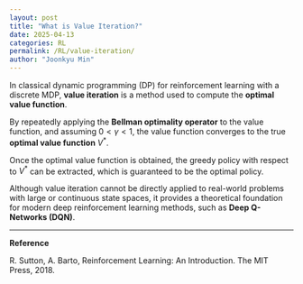```yaml
---
layout: post
title: "What is Value Iteration?"
date: 2025-04-13
categories: RL
permalink: /RL/value-iteration/
author: "Joonkyu Min"
---
```


In classical dynamic programming (DP) for reinforcement learning with a discrete MDP, **value iteration** is a method used to compute the **optimal value function**.

By repeatedly applying the **Bellman optimality operator** to the value function, and assuming $0 < \gamma < 1$, the value function converges to the true **optimal value function** $V^*$.

Once the optimal value function is obtained, 
the greedy policy with respect to $V^*$ can be extracted, which is guaranteed to be the optimal policy.

Although value iteration cannot be directly applied to real-world problems with large or continuous state spaces, it provides a theoretical foundation for modern deep reinforcement learning methods, such as **Deep Q-Networks (DQN)**.



---

**Reference**

R. Sutton, A. Barto, Reinforcement Learning: An Introduction. The MIT Press, 2018.
